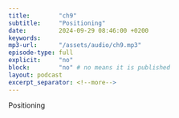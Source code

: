 ```yaml
---
title:        "ch9"
subtitle:     "Positioning"
date:         2024-09-29 08:46:00 +0200
keywords:
mp3-url:      "/assets/audio/ch9.mp3"
episode-type: full
explicit:     "no"
block:        "no" # no means it is published
layout: podcast
excerpt_separator: <!--more-->
---
```

Positioning
